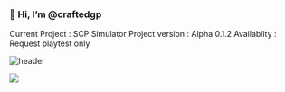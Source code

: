 ### 👋 Hi, I’m @craftedgp

Current Project : SCP Simulator
Project version : Alpha 0.1.2
Availabilty : Request playtest only

![header](https://capsule-render.vercel.app/api?type=rect&color=gradient&height=10)

![](https://komarev.com/ghpvc/?username=craftedgp&color=brightgreen)
